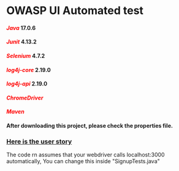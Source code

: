 # OWASP UI Automated test
#### <span style="color:red">**_Java_**</span> 17.0.6 
#### <span style="color:red">**_Junit_**</span> 4.13.2
#### <span style="color:red">**_Selenium_**</span> 4.7.2
#### <span style="color:red">**_log4j-core_**</span> 2.19.0
#### <span style="color:red">**_log4j-api_**</span> 2.19.0
#### <span style="color:red">**_ChromeDriver_**</span>
#### <span style="color:red">**_Maven_**</span>

#### After downloading this project, please check the properties file.

### [Here is the user story](https://docs.google.com/document/d/15AtmaEBx13mbZ20gWvyGI3bD-8X_y5TKu176OXcMesE/edit?usp=sharing)

The code rn assumes that your webdriver calls localhost:3000 automatically, 
You can change this inside "SignupTests.java"